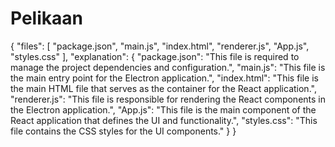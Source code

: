 # Pelikaan
{
  "files": [
    "package.json",
    "main.js",
    "index.html",
    "renderer.js",
    "App.js",
    "styles.css"
  ],
  "explanation": {
    "package.json": "This file is required to manage the project dependencies and configuration.",
    "main.js": "This file is the main entry point for the Electron application.",
    "index.html": "This file is the main HTML file that serves as the container for the React application.",
    "renderer.js": "This file is responsible for rendering the React components in the Electron application.",
    "App.js": "This file is the main component of the React application that defines the UI and functionality.",
    "styles.css": "This file contains the CSS styles for the UI components."
  }
}
